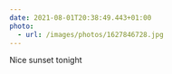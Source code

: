 ```yaml
---
date: 2021-08-01T20:38:49.443+01:00
photo:
  - url: /images/photos/1627846728.jpg
---
```

Nice sunset tonight
